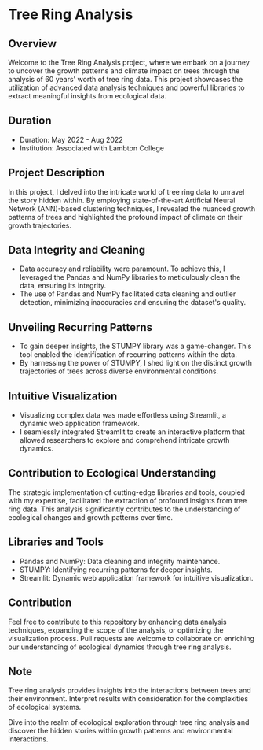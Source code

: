 # Tree Ring Analysis

## Overview

Welcome to the Tree Ring Analysis project, where we embark on a journey to uncover the growth patterns and climate impact on trees through the analysis of 60 years' worth of tree ring data. This project showcases the utilization of advanced data analysis techniques and powerful libraries to extract meaningful insights from ecological data.

## Duration

- Duration: May 2022 - Aug 2022
- Institution: Associated with Lambton College

## Project Description

In this project, I delved into the intricate world of tree ring data to unravel the story hidden within. By employing state-of-the-art Artificial Neural Network (ANN)-based clustering techniques, I revealed the nuanced growth patterns of trees and highlighted the profound impact of climate on their growth trajectories.

## Data Integrity and Cleaning

- Data accuracy and reliability were paramount. To achieve this, I leveraged the Pandas and NumPy libraries to meticulously clean the data, ensuring its integrity.
- The use of Pandas and NumPy facilitated data cleaning and outlier detection, minimizing inaccuracies and ensuring the dataset's quality.

## Unveiling Recurring Patterns

- To gain deeper insights, the STUMPY library was a game-changer. This tool enabled the identification of recurring patterns within the data.
- By harnessing the power of STUMPY, I shed light on the distinct growth trajectories of trees across diverse environmental conditions.

## Intuitive Visualization

- Visualizing complex data was made effortless using Streamlit, a dynamic web application framework.
- I seamlessly integrated Streamlit to create an interactive platform that allowed researchers to explore and comprehend intricate growth dynamics.

## Contribution to Ecological Understanding

The strategic implementation of cutting-edge libraries and tools, coupled with my expertise, facilitated the extraction of profound insights from tree ring data. This analysis significantly contributes to the understanding of ecological changes and growth patterns over time.

## Libraries and Tools

- Pandas and NumPy: Data cleaning and integrity maintenance.
- STUMPY: Identifying recurring patterns for deeper insights.
- Streamlit: Dynamic web application framework for intuitive visualization.

## Contribution

Feel free to contribute to this repository by enhancing data analysis techniques, expanding the scope of the analysis, or optimizing the visualization process. Pull requests are welcome to collaborate on enriching our understanding of ecological dynamics through tree ring analysis.

## Note

Tree ring analysis provides insights into the interactions between trees and their environment. Interpret results with consideration for the complexities of ecological systems.

Dive into the realm of ecological exploration through tree ring analysis and discover the hidden stories within growth patterns and environmental interactions.
